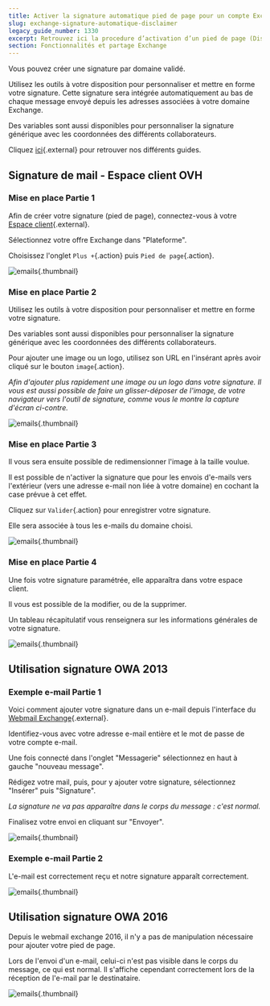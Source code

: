 ```yaml
---
title: Activer la signature automatique pied de page pour un compte Exchange
slug: exchange-signature-automatique-disclaimer
legacy_guide_number: 1330
excerpt: Retrouvez ici la procedure d’activation d’un pied de page (Disclaimer) sur votre compte Exchange
section: Fonctionnalités et partage Exchange
---
```


Vous pouvez créer une signature par domaine validé.

Utilisez les outils à votre disposition pour personnaliser et mettre en forme votre signature. Cette signature sera intégrée automatiquement au bas de chaque message envoyé depuis les adresses associées à votre domaine Exchange.

Des variables sont aussi disponibles pour personnaliser la signature générique avec les coordonnées des différents collaborateurs.

Cliquez [ici](https://www.ovh.com/fr/emails/hosted-exchange/guides/){.external} pour retrouver nos différents guides.


## Signature de mail - Espace client OVH

### Mise en place Partie 1
Afin de créer votre signature (pied de page), connectez-vous à votre [Espace client](https://www.ovh.com/manager/web/login.html){.external}.

Sélectionnez votre offre Exchange dans "Plateforme".

Choisissez l'onglet `Plus +`{.action} puis `Pied de page`{.action}.


![emails](images/1364.png){.thumbnail}


### Mise en place Partie 2
Utilisez les outils à votre disposition pour personnaliser et mettre en forme votre signature.

Des variables sont aussi disponibles pour personnaliser la signature générique avec les coordonnées des différents collaborateurs.

Pour ajouter une image ou un logo, utilisez son URL en l'insérant après avoir cliqué sur le bouton `image`{.action}.

*Afin d'ajouter plus rapidement une image ou un logo dans votre signature. Il vous est aussi possible de faire un glisser-déposer de l'image, de votre navigateur vers l'outil de signature, comme vous le montre la capture d'écran ci-contre.*


![emails](images/1365.png){.thumbnail}


### Mise en place Partie 3
Il vous sera ensuite possible de redimensionner l'image à la taille voulue.

Il est possible de n'activer la signature que pour les envois d'e-mails vers l'extérieur (vers une adresse e-mail non liée à votre domaine) en cochant la case prévue à cet effet.

Cliquez sur `Valider`{.action} pour enregistrer votre signature.

Elle sera associée à tous les e-mails du domaine choisi.


![emails](images/1368.png){.thumbnail}


### Mise en place Partie 4
Une fois votre signature paramétrée, elle apparaîtra dans votre espace client.

Il vous est possible de la modifier, ou de la supprimer.

Un tableau récapitulatif vous renseignera sur les informations générales de votre signature.


![emails](images/1370.png){.thumbnail}


## Utilisation signature OWA 2013

### Exemple e-mail Partie 1
Voici comment ajouter votre signature dans un e-mail depuis l'interface du [Webmail Exchange](https://ex.mail.ovh.net/owa/){.external}.

Identifiez-vous avec votre adresse e-mail entière et le mot de passe de votre compte e-mail.

Une fois connecté dans l'onglet "Messagerie" sélectionnez en haut à gauche "nouveau message".

Rédigez votre mail, puis, pour y ajouter votre signature, sélectionnez "Insérer" puis "Signature".

*La signature ne va pas apparaître dans le corps du message : c'est normal.*

Finalisez votre envoi en cliquant sur "Envoyer".


![emails](images/1371.png){.thumbnail}


### Exemple e-mail Partie 2
L'e-mail est correctement reçu et notre signature apparaît correctement.


![emails](images/1372.png){.thumbnail}


## Utilisation signature OWA 2016
Depuis le webmail exchange 2016, il n'y a pas de manipulation nécessaire pour ajouter votre pied de page.

Lors de l'envoi d'un e-mail, celui-ci n'est pas visible dans le corps du message, ce qui est normal. Il s'affiche cependant correctement lors de la réception de l'e-mail par le destinataire.


![emails](images/1373.png){.thumbnail}